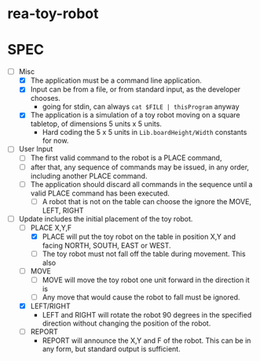 # rea-toy-robot

SPEC
===============
- [ ] Misc
  - [X] The application must be a command line application.
  - [X] Input can be from a file, or from standard input, as the developer chooses.
     - going for stdin, can always `cat $FILE | thisProgram` anyway
  -  [x] The application is a simulation of a toy robot moving on a square tabletop,
  of dimensions 5 units x 5 units.
     - Hard coding the 5 x 5 units in `Lib.boardHeight/Width` constants for now.

- [ ] User Input
  - [ ] The first valid command to the robot is a PLACE command, 
  - [ ] after that, any sequence of commands may be issued, in any order, including another PLACE command. 
  - [ ] The application should discard all commands in the sequence until a valid PLACE command has been executed.
    - [ ] A robot that is not on the table can choose the ignore the MOVE, LEFT, RIGHT

- [ ] Update
    includes the initial placement of the toy robot.
   - [ ] PLACE X,Y,F
     - [x] PLACE will put the toy robot on the table in position X,Y and facing NORTH,
        SOUTH, EAST or WEST.
     - [ ] The toy robot must not fall off the table during movement. This also
   - [ ] MOVE
     - [ ] MOVE will move the toy robot one unit forward in the direction it is
     - [ ] Any move that would cause the robot to fall must be ignored.

   - [x] LEFT/RIGHT
     - LEFT and RIGHT will rotate the robot 90 degrees in the specified direction
        without changing the position of the robot.
   - [ ] REPORT
     - REPORT will announce the X,Y and F of the robot. This can be in any form,
        but standard output is sufficient.

